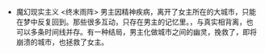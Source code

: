 
- 魔幻现实主义
	<终末雨阵>
	男主因精神疾病，离开了女主所在的大城市，只能在梦中反复回到。那些很多互动，只存在男主的记忆里。，与真实相背离，也可以多条时间线并存。有一种结局，男主化做城市之间的幽灵，挽救了，即将崩溃的城市，也拯救了女主。
